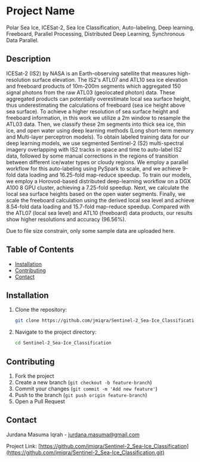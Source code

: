 # Project Name
Polar Sea Ice, ICESat-2, Sea Ice Classification, Auto-labeling, Deep learning, Freeboard, Parallel Processing, Distributed Deep Learning, Synchronous Data Parallel.

## Description
ICESat-2 (IS2) by NASA is an Earth-observing satellite that measures high-resolution surface elevation. The IS2's ATL07 and ATL10 sea ice elevation and freeboard products of 10m-200m segments which aggregated 150 signal photons from the raw ATL03 (geolocated photon) data. These aggregated products can potentially overestimate local sea surface height, thus underestimating the calculations of freeboard (sea ice height above sea surface). 
To achieve a higher resolution of sea surface height and freeboard information, in this work we utilize a 2m window to resample the ATL03 data. Then, we classify these 2m segments into thick sea ice, thin ice, and open water using deep learning methods (Long short-term memory and Multi-layer perceptron models). To obtain labeled training data for our deep learning models, we use segmented Sentinel-2 (S2) multi-spectral imagery overlapping with IS2 tracks in space and time to auto-label IS2 data, followed by some manual corrections in the regions of transition between different ice/water types or cloudy regions. We employ a parallel workflow for this auto-labeling using PySpark to scale, and we achieve 9-fold data loading and 16.25-fold map-reduce speedup. To train our models, we employ a Horovod-based distributed deep-learning workflow on a DGX A100 8 GPU cluster, achieving a 7.25-fold speedup.
Next, we calculate the local sea surface heights based on the open water segments. Finally, we scale the freeboard calculation using the derived local sea level and achieve 8.54-fold data loading and 15.7-fold map-reduce speedup. Compared with the ATL07 (local sea level) and ATL10 (freeboard) data products, our results show higher resolutions and accuracy (96.56%).

Due to file size constrain, only some sample data are uploaded here.

## Table of Contents
- [Installation](#installation)
- [Contributing](#contributing)
- [Contact](#contact)

## Installation
1. Clone the repository:
   ```sh
   git clone https://github.com/jmiqra/Sentinel-2_Sea-Ice_Classification.git
   ```
2. Navigate to the project directory:
   ```sh
   cd Sentinel-2_Sea-Ice_Classification
   ```

## Contributing
1. Fork the project
2. Create a new branch (`git checkout -b feature-branch`)
3. Commit your changes (`git commit -m 'Add new feature'`)
4. Push to the branch (`git push origin feature-branch`)
5. Open a Pull Request

## Contact
Jurdana Masuma Iqrah - [jurdana.masuma@gmail.com](mailto:jurdana.masuma@gmail.com)

Project Link: [https://github.com/jmiqra/Sentinel-2_Sea-Ice_Classification](https://github.com/jmiqra/Sentinel-2_Sea-Ice_Classification.git)
